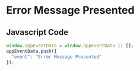 # Error Message Presented

### 

## Javascript Code
```js
window.appEventData = window.appEventData || [];
appEventData.push({
  "event": "Error Message Presented"
});
```




